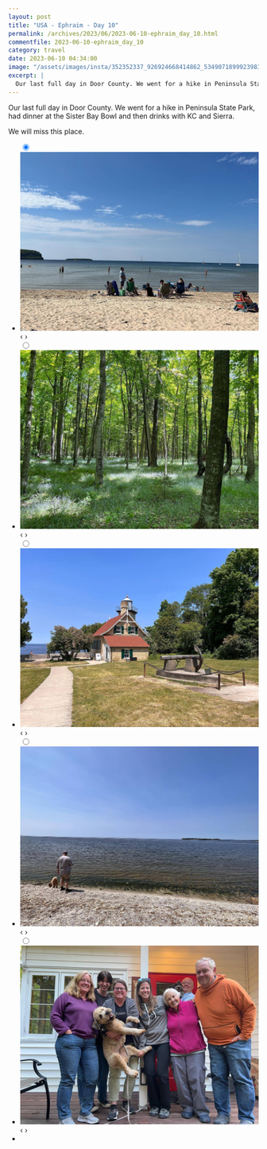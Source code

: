 ```yaml
---
layout: post
title: "USA - Ephraim - Day 10"
permalink: /archives/2023/06/2023-06-10-ephraim_day_10.html
commentfile: 2023-06-10-ephraim_day_10
category: travel
date: 2023-06-10 04:34:00
image: "/assets/images/insta/352352337_926924668414862_5349071899923983255_n_18180685990278938.jpg"
excerpt: |
  Our last full day in Door County. We went for a hike in Peninsula State Park, had dinner at the Sister Bay Bowl and then drinks with KC and Sierra.
---
```


Our last full day in Door County. We went for a hike in Peninsula State Park, had dinner at the Sister Bay Bowl and then drinks with KC and Sierra.

We will miss this place.

<ul class="slides">
    <input type="radio" name="radio-btn" id="img-1" checked="checked" />
    <li class="slide-container">
        <div class="slide">
          <a href="/assets/images/insta/352456772_775200864109138_3105069874482096776_n_17848258592983131.jpg"><img src="/assets/images/insta/352456772_775200864109138_3105069874482096776_n_17848258592983131.jpg" /></a>
        </div>
    <div class="nav">
      <label for="img-5" class="prev">&#x2039;</label>
      <label for="img-2" class="next">&#x203a;</label>
    </div>
    </li>
        <input type="radio" name="radio-btn" id="img-2"  />
    <li class="slide-container">
        <div class="slide">
          <a href="/assets/images/insta/353007484_572111511701249_7932005142743396921_n_18368063257045185.jpg"><img src="/assets/images/insta/353007484_572111511701249_7932005142743396921_n_18368063257045185.jpg" /></a>
        </div>
    <div class="nav">
      <label for="img-1" class="prev">&#x2039;</label>
      <label for="img-3" class="next">&#x203a;</label>
    </div>
    </li>
        <input type="radio" name="radio-btn" id="img-3"  />
    <li class="slide-container">
        <div class="slide">
          <a href="/assets/images/insta/352566755_284289913978941_3103514141572325864_n_18018668251539866.jpg"><img src="/assets/images/insta/352566755_284289913978941_3103514141572325864_n_18018668251539866.jpg" /></a>
        </div>
    <div class="nav">
      <label for="img-2" class="prev">&#x2039;</label>
      <label for="img-4" class="next">&#x203a;</label>
    </div>
    </li>
        <input type="radio" name="radio-btn" id="img-4"  />
    <li class="slide-container">
        <div class="slide">
          <a href="/assets/images/insta/352456773_694644475800403_5737514747193050963_n_17992408676007603.jpg"><img src="/assets/images/insta/352456773_694644475800403_5737514747193050963_n_17992408676007603.jpg" /></a>
        </div>
    <div class="nav">
      <label for="img-3" class="prev">&#x2039;</label>
      <label for="img-5" class="next">&#x203a;</label>
    </div>
    </li>
    <input type="radio" name="radio-btn" id="img-5" />
    <li class="slide-container">
        <div class="slide">
          <a href="/assets/images/insta/352352337_926924668414862_5349071899923983255_n_18180685990278938.jpg"><img src="/assets/images/insta/352352337_926924668414862_5349071899923983255_n_18180685990278938.jpg" /></a>
        </div>
    <div class="nav">
      <label for="img-4" class="prev">&#x2039;</label>
      <label for="img-1" class="next">&#x203a;</label>
    </div>
    </li>
<li class="nav-dots">
      <label for="img-1" class="nav-dot" id="img-dot-1"></label>
      <label for="img-2" class="nav-dot" id="img-dot-2"></label>
      <label for="img-3" class="nav-dot" id="img-dot-3"></label>
      <label for="img-4" class="nav-dot" id="img-dot-4"></label>
      <label for="img-5" class="nav-dot" id="img-dot-5"></label>
</li>
</ul>
